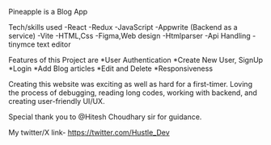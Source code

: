 Pineapple is a Blog App 

Tech/skills used 
-React
-Redux
-JavaScript
-Appwrite (Backend as a service)
-Vite
-HTML,Css
-Figma,Web design 
-Htmlparser
-Api Handling 
-tinymce text editor 


Features of this Project are
*User Authentication 
*Create New User, SignUp
*Login 
*Add Blog articles 
*Edit and Delete 
*Responsiveness

Creating this website was exciting as well as hard for a first-timer. Loving the process of debugging, reading long codes, working with backend, and creating user-friendly UI/UX.

Special thank you to @Hitesh Choudhary sir for guidance.

My twitter/X link-
https://twitter.com/Hustle_Dev


